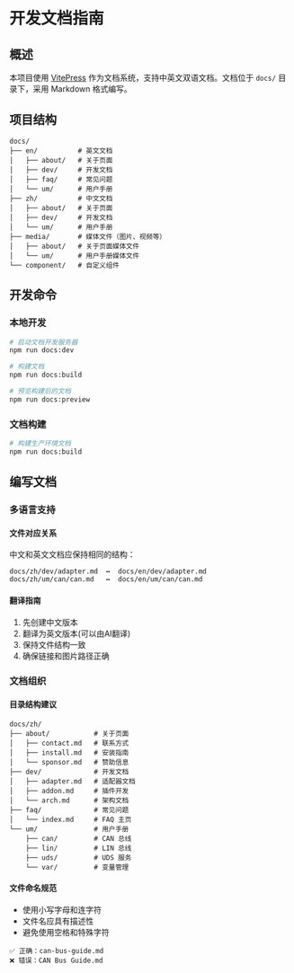 # 开发文档指南

## 概述

本项目使用 [VitePress](https://vitepress.dev/) 作为文档系统，支持中英文双语文档。文档位于 `docs/` 目录下，采用 Markdown 格式编写。

## 项目结构

```
docs/
├── en/          # 英文文档
│   ├── about/   # 关于页面
│   ├── dev/     # 开发文档
│   ├── faq/     # 常见问题
│   └── um/      # 用户手册
├── zh/          # 中文文档
│   ├── about/   # 关于页面
│   ├── dev/     # 开发文档
│   └── um/      # 用户手册
├── media/       # 媒体文件（图片、视频等）
│   ├── about/   # 关于页面媒体文件
│   └── um/      # 用户手册媒体文件
└── component/   # 自定义组件
```

## 开发命令

### 本地开发

```bash
# 启动文档开发服务器
npm run docs:dev

# 构建文档
npm run docs:build

# 预览构建后的文档
npm run docs:preview
```

### 文档构建

```bash
# 构建生产环境文档
npm run docs:build
```

## 编写文档

### 多语言支持

#### 文件对应关系

中文和英文文档应保持相同的结构：

```
docs/zh/dev/adapter.md  ↔  docs/en/dev/adapter.md
docs/zh/um/can/can.md   ↔  docs/en/um/can/can.md
```

#### 翻译指南

1. 先创建中文版本
2. 翻译为英文版本(可以由AI翻译)
3. 保持文件结构一致
4. 确保链接和图片路径正确

### 文档组织

#### 目录结构建议

```
docs/zh/
├── about/           # 关于页面
│   ├── contact.md   # 联系方式
│   ├── install.md   # 安装指南
│   └── sponsor.md   # 赞助信息
├── dev/             # 开发文档
│   ├── adapter.md   # 适配器文档
│   ├── addon.md     # 插件开发
│   └── arch.md      # 架构文档
├── faq/             # 常见问题
│   └── index.md     # FAQ 主页
└── um/              # 用户手册
    ├── can/         # CAN 总线
    ├── lin/         # LIN 总线
    ├── uds/         # UDS 服务
    └── var/         # 变量管理
```

#### 文件命名规范

- 使用小写字母和连字符
- 文件名应具有描述性
- 避免使用空格和特殊字符

```
✅ 正确：can-bus-guide.md
❌ 错误：CAN Bus Guide.md
```


